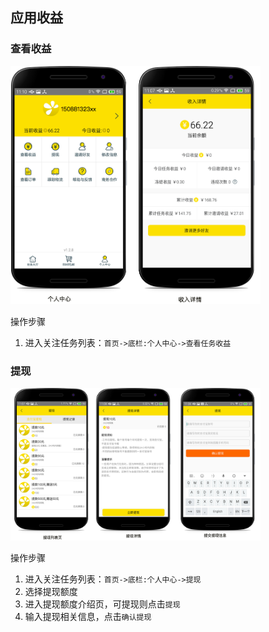 ## 应用收益


### 查看收益

<img src="./asserts/05-view-income.png" width="400px">

操作步骤

1. 进入关注任务列表：`首页->底栏:个人中心->查看任务收益`

### 提现

<img src="./asserts/05-income-process.png" width="400px">

操作步骤

1. 进入关注任务列表：`首页->底栏:个人中心->提现`
2. 选择提现额度
3. 进入提现额度介绍页，可提现则点击`提现`
4. 输入提现相关信息，点击`确认提现`
